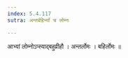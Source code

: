```yaml
---
index: 5.4.117
sutra: अन्तर्बहिर्भ्यां च लोम्नः

---
```

 आभ्यां लोम्नोऽप्स्याद्बहुव्रीहौ । अन्तर्लोमः । बहिर्लोमः ॥
